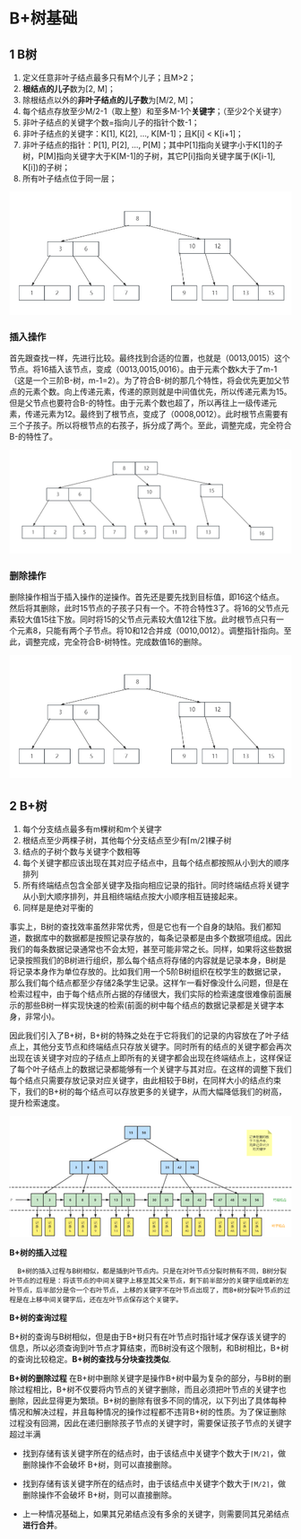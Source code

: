 # B+树基础

## 1 B树

1. 定义任意非叶子结点最多只有M个儿子；且M>2；
2. **根结点的儿子**数为[2, M]；
3. 除根结点以外的**非叶子结点的儿子数**为[M/2, M]；
4. 每个结点存放至少M/2-1（取上整）和至多M-1个**关键字**；（至少2个关键字）
5. 非叶子结点的关键字个数=指向儿子的指针个数-1；
6. 非叶子结点的关键字：K[1], K[2], …, K[M-1]；且K[i] < K[i+1]；
7. 非叶子结点的指针：P[1], P[2], …, P[M]；其中P[1]指向关键字小于K[1]的子树，P[M]指向关键字大于K[M-1]的子树，其它P[i]指向关键字属于(K[i-1], K[i])的子树；
8. 所有叶子结点位于同一层；



![100](https://raw.githubusercontent.com/whyeinstein/ndssl_training_notes/main/img/202308171007170.png)

### 插入操作

首先跟查找一样，先进行比较。最终找到合适的位置，也就是（0013,0015）这个节点。将16插入该节点，变成（0013,0015,0016）。由于元素个数k大于了m-1（这是一个三阶B-树，m-1=2）。为了符合B-树的那几个特性，将会优先更加父节点的元素个数。向上传递元素，传递的原则就是中间值优先，所以传递元素为15。但是父节点也要符合B-的特性。由于元素个数也超了，所以再往上一级传递元素，传递元素为12。最终到了根节点，变成了（0008,0012）。此时根节点需要有三个子孩子。所以将根节点的右孩子，拆分成了两个。至此，调整完成，完全符合B-的特性了。

![101](https://raw.githubusercontent.com/whyeinstein/ndssl_training_notes/main/img/202308171016970.png)

### 删除操作

删除操作相当于插入操作的逆操作。首先还是要先找到目标值，即16这个结点。然后将其删除，此时15节点的子孩子只有一个。不符合特性3了。将16的父节点元素较大值15往下放。同时将15的父节点元素较大值12往下放。此时根节点只有一个元素8，只能有两个子节点。将10和12合并成（0010,0012）。调整指针指向。至此，调整完成，完全符合B-树特性。完成数值16的删除。

![100](https://raw.githubusercontent.com/whyeinstein/ndssl_training_notes/main/img/202308171019932.png)

## 2 B+树

1. 每个分支结点最多有m棵树和m个关键字
2. 根结点至少两棵子树，其他每个分支结点至少有⌈m/2⌉棵子树
3. 结点的子树个数与关键字个数相等
4. 每个关键字都应该出现在其对应子结点中，且每个结点都按照从小到大的顺序排列
5. 所有终端结点包含全部关键字及指向相应记录的指针。同时终端结点将关键字从小到大顺序排列，并且相终端结点按大小顺序相互链接起来。
6. 同样是是绝对平衡的
   



事实上，B树的查找效率虽然非常优秀，但是它也有一个自身的缺陷。我们都知道，数据库中的数据都是按照记录存放的，每条记录都是由多个数据项组成。因此我们的每条数据记录通常也不会太短，甚至可能非常之长。同样，如果将这些数据记录按照我们的B树进行组织，那么每个结点将存储的内容就是记录本身，B树是将记录本身作为单位存放的。比如我们用一个5阶B树组织在校学生的数据记录，那么我们每个结点都至少存储2条学生记录。这样乍一看好像没什么问题，但是在检索过程中，由于每个结点所占据的存储很大，我们实际的检索速度很难像前面展示的那些B树一样实现快速的检索(前面的树中每个结点的数据记录都是关键字本身，非常小)。

因此我们引入了B+树，B+树的特殊之处在于它将我们的记录的内容放在了叶子结点上，其他分支节点和终端结点只存放关键字。同时所有的结点的关键字都会再次出现在该关键字对应的子结点上即所有的关键字都会出现在终端结点上，这样保证了每个叶子结点上的数据记录都能够有一个关键字与其对应。在这样的调整下我们每个结点只需要存放记录对应关键字，由此相较于B树，在同样大小的结点约束下，我们的B+树的每个结点可以存放更多的关键字，从而大幅降低我们的树高，提升检索速度。


![103](https://raw.githubusercontent.com/whyeinstein/ndssl_training_notes/main/img/202308171117662.png)



**B+树的插入过程**

      B+树的插入过程与B树相似，都是插到叶节点内。只是在对叶节点分裂时稍有不同，B树分裂叶节点的过程是：将该节点的中间关键字上移至其父亲节点，剩下前半部分的关键字组成新的左叶节点，后半部分是令一个右叶节点，上移的关键字不在叶节点出现了，而B+树分裂叶节点的过程是在上移中间关键字后，还在左叶节点保存这个关键字。

 **B+树的查询过程**

 B+树的查询与B树相似，但是由于B+树只有在叶节点时指针域才保存该关键字的信息，所以必须查询到叶节点才算结束，而B树没有这个限制，和B树相比，B+树的查询比较稳定。**B+树的查找与分块查找类似**.

**B+树的删除过程**
          在B+树中删除关键字是操作B+树中最为复杂的部分，与B树的删除过程相比，B+树不仅要将内节点的关键字删除，而且必须把叶节点的关键字也删除，因此显得更为繁琐。B+树的删除有很多不同的情况，以下列出了具体每种情况和解决过程，并且每种情况的操作过程都不违背B+树的性质。为了保证删除过程没有回溯，因此在递归删除孩子节点的关键字时，需要保证孩子节点的关键字超过半满

- 找到存储有该关键字所在的结点时，由于该结点中关键字个数大于`⌈M/2⌉`，做删除操作不会破坏 B+树，则可以直接删除。

- 找到存储有该关键字所在的结点时，由于该结点中关键字个数大于`⌈M/2⌉`，做删除操作不会破坏 B+树，则可以直接删除。
- 上一种情况基础上，如果其兄弟结点没有多余的关键字，则需要同其兄弟结点**进行合并**。
